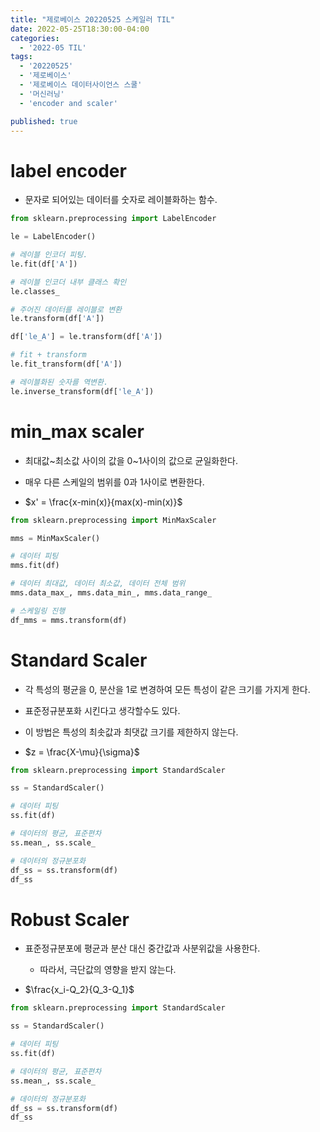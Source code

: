 ```yaml
---
title: "제로베이스 20220525 스케일러 TIL"
date: 2022-05-25T18:30:00-04:00
categories:
  - '2022-05 TIL'
tags:
  - '20220525'
  - '제로베이스'
  - '제로베이스 데이터사이언스 스쿨'
  - '머신러닝'
  - 'encoder and scaler'

published: true
---
```


# label encoder

* 문자로 되어있는 데이터를 숫자로 레이블화하는 함수.

```py
from sklearn.preprocessing import LabelEncoder

le = LabelEncoder()

# 레이블 인코더 피팅.
le.fit(df['A'])

# 레이블 인코더 내부 클래스 확인
le.classes_

# 주어진 데이터를 레이블로 변환
le.transform(df['A'])

df['le_A'] = le.transform(df['A'])

# fit + transform
le.fit_transform(df['A'])

# 레이블화된 숫자를 역변환.
le.inverse_transform(df['le_A'])
```

# min_max scaler

* 최대값~최소값 사이의 값을 0~1사이의 값으로 균일화한다.

* 매우 다른 스케일의 범위를 0과 1사이로 변환한다.

* $x' = \frac{x-min(x)}{max(x)-min(x)}$

```py
from sklearn.preprocessing import MinMaxScaler

mms = MinMaxScaler()

# 데이터 피팅
mms.fit(df)

# 데이터 최대값, 데이터 최소값, 데이터 전체 범위
mms.data_max_, mms.data_min_, mms.data_range_

# 스케일링 진행
df_mms = mms.transform(df)


```


# Standard Scaler

* 각 특성의 평균을 0, 분산을 1로 변경하여 모든 특성이 같은 크기를 가지게 한다.

* 표준정규분포화 시킨다고 생각할수도 있다.

* 이 방법은 특성의 최솟값과 최댓값 크기를 제한하지 않는다.

* $z = \frac{X-\mu}{\sigma}$

```py
from sklearn.preprocessing import StandardScaler

ss = StandardScaler()

# 데이터 피팅
ss.fit(df)

# 데이터의 평균, 표준편차
ss.mean_, ss.scale_

# 데이터의 정규분포화
df_ss = ss.transform(df)
df_ss
```


# Robust Scaler

* 표준정규분포에 평균과 분산 대신 중간값과 사분위값을 사용한다.

  * 따라서, 극단값의 영향을 받지 않는다.


*  $\frac{x_i-Q_2}{Q_3-Q_1}$

```py
from sklearn.preprocessing import StandardScaler

ss = StandardScaler()

# 데이터 피팅
ss.fit(df)

# 데이터의 평균, 표준편차
ss.mean_, ss.scale_

# 데이터의 정규분포화
df_ss = ss.transform(df)
df_ss
```